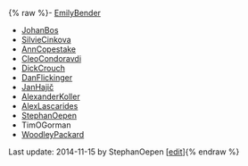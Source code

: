 {% raw %}- [EmilyBender](https://blog.inductorsoftware.com/docsproto/tools/EmilyBender)
- [JohanBos](/JohanBos)
- [SilvieCinkova](/SilvieCinkova)
- [AnnCopestake](https://blog.inductorsoftware.com/docsproto/tools/AnnCopestake)
- [CleoCondoravdi](/CleoCondoravdi)
- [DickCrouch](/DickCrouch)
- [DanFlickinger](https://blog.inductorsoftware.com/docsproto/tools/DanFlickinger)
- [JanHajič](/JanHaji%C4%8D)
- [AlexanderKoller](https://blog.inductorsoftware.com/docsproto/tools/AlexanderKoller)
- [AlexLascarides](https://blog.inductorsoftware.com/docsproto/tools/AlexLascarides)
- [StephanOepen](https://blog.inductorsoftware.com/docsproto/tools/StephanOepen)
- TimOGorman
- [WoodleyPackard](/WoodleyPackard)

Last update: 2014-11-15 by StephanOepen [[edit](https://github.com/delph-in/docs/wiki/CcsGroup/_edit)]{% endraw %}